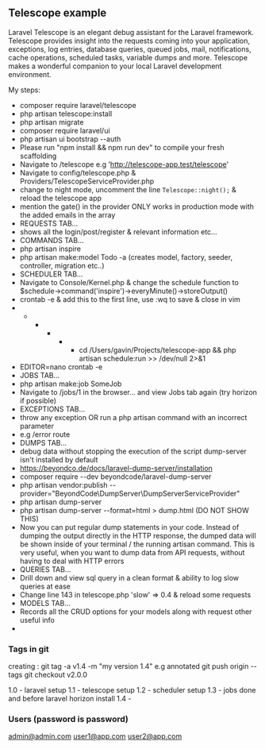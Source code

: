 ## Telescope example
Laravel Telescope is an elegant debug assistant for the Laravel framework. Telescope provides insight into the requests coming into your application, exceptions, log entries, database queries, queued jobs, mail, notifications, cache operations, scheduled tasks, variable dumps and more. Telescope makes a wonderful companion to your local Laravel development environment.

My steps:
- composer require laravel/telescope
- php artisan telescope:install
- php artisan migrate
- composer require laravel/ui
- php artisan ui bootstrap --auth
- Please run "npm install && npm run dev" to compile your fresh scaffolding
- Navigate to <yourapp>/telescope e.g 'http://telescope-app.test/telescope'
- Navigate to config/telescope.php & Providers/TelescopeServiceProvider.php
- change to night mode, uncomment the line `Telescope::night();` & reload the telescope app
- mention the gate() in the provider ONLY works in production mode with the added emails in the array
- REQUESTS TAB... 
- shows all the login/post/register & relevant information etc...
- COMMANDS TAB...
- php artisan inspire
- php artisan make:model Todo -a (creates model, factory, seeder, controller, migration etc..)
- SCHEDULER TAB...
- Navigate to Console/Kernel.php & change the schedule function to $schedule->command('inspire')->everyMinute()->storeOutput()
- crontab -e & add this to the first line, use :wq to save & close in vim
- * * * * * cd /Users/gavin/Projects/telescope-app && php artisan schedule:run >> /dev/null 2>&1 
- EDITOR=nano crontab -e
- JOBS TAB...
- php artisan make:job SomeJob
- Navigate to /jobs/1 in the browser... and view Jobs tab again (try horizon if possible)
- EXCEPTIONS TAB...
- throw any exception OR run a php artisan command with an incorrect parameter
- e.g /error route
- DUMPS TAB...
- debug data without stopping the execution of the script dump-server isn't installed by default
- https://beyondco.de/docs/laravel-dump-server/installation
- composer require --dev beyondcode/laravel-dump-server
- php artisan vendor:publish --provider="BeyondCode\DumpServer\DumpServerServiceProvider"
- php artisan dump-server 
- php artisan dump-server --format=html > dump.html (DO NOT SHOW THIS)
- Now you can put regular dump statements in your code. Instead of dumping the output directly in the HTTP response, the dumped data will be shown inside of your terminal / the running artisan command. This is very useful, when you want to dump data from API requests, without having to deal with HTTP errors
- QUERIES TAB...
- Drill down and view sql query in a clean format & ability to log slow queries at ease
- Change line 143 in telescope.php 'slow' => 0.4 & reload some requests
- MODELS TAB...
- Records all the CRUD options for your models along with request other useful info
- 


### Tags in git
creating :
git tag -a v1.4 -m "my version 1.4" e.g annotated
git push origin --tags
git checkout v2.0.0

1.0 - laravel setup
1.1 - telescope setup
1.2 - scheduler setup
1.3 - jobs done and before laravel horizon install
1.4 - 

### Users (password is password)
admin@admin.com
user1@app.com
user2@app.com